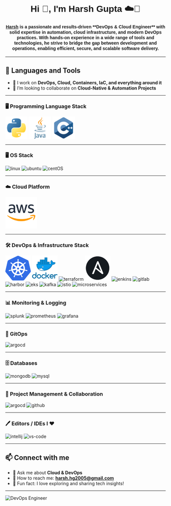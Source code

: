 <!-- Header Section -->
<h1 align="center"><font face="Arial">Hi 👋, I'm Harsh Gupta ☁️🚀</font></h1>  

<h4 align="center"><font face="Arial"><a href="https://www.linkedin.com/in/harsh-gupta05/" target="_blank" rel="noreferrer">Harsh</a> is a passionate and results-driven **DevOps & Cloud Engineer** with solid expertise in automation, cloud infrastructure, and modern DevOps practices. With hands-on experience in a wide range of tools and technologies, he strive to bridge the gap between development and operations, enabling efficient, secure, and scalable software delivery.</font></h4>

---

## 🔧 Languages and Tools  

- 🔭 I work on **DevOps, Cloud, Containers, IaC, and everything around it**  
- 🌱 I’m looking to collaborate on **Cloud-Native & Automation Projects**  

---

### 🖥️ Programming Language Stack  
<p align="left"><img src="https://raw.githubusercontent.com/github/explore/80688e429a7d4ef2fca1e82350fe8e3517d3494d/topics/python/python.png" alt="python" title="python" width="70" height="70"/> <img src="https://raw.githubusercontent.com/github/explore/80688e429a7d4ef2fca1e82350fe8e3517d3494d/topics/java/java.png" alt="java" title="java8" width="70" height="70"/> <img src="https://raw.githubusercontent.com/github/explore/80688e429a7d4ef2fca1e82350fe8e3517d3494d/topics/cpp/cpp.png" alt="java" title="cpp" width="70" height="70"/> </p>

---

### 🖥️ OS Stack  
<p align="left"><img src="https://brandlogos.net/wp-content/uploads/2020/03/Linux-logo.png" alt="linux" title="linux" width="60" height="60"/>  <img src="https://www.vectorlogo.zone/logos/ubuntu/ubuntu-icon.svg" alt="ubuntu" title="ubuntu" width="60" height="60"/> <img src="https://www.vectorlogo.zone/logos/centos/centos-icon.svg" alt="centOS" title="centOS" width="60" height="60"/> </p> 

---

### ☁️ Cloud Platform  
<p align="left"><img src="https://raw.githubusercontent.com/github/explore/80688e429a7d4ef2fca1e82350fe8e3517d3494d/topics/aws/aws.png" alt="aws" title="aws" width="100" height="100"/></p>

---

### 🛠️ DevOps & Infrastructure Stack  
<p align="left"><img src="https://raw.githubusercontent.com/github/explore/80688e429a7d4ef2fca1e82350fe8e3517d3494d/topics/kubernetes/kubernetes.png" alt="kubernetes" title="kubernetes" width="80" height="80"/> <img src="https://raw.githubusercontent.com/github/explore/80688e429a7d4ef2fca1e82350fe8e3517d3494d/topics/docker/docker.png" alt="docker" title="docker" width="80" height="80"/> <img src="https://www.vectorlogo.zone/logos/terraformio/terraformio-ar21~bgwhite.svg" alt="terraform" title="terraform" width="100" height="100"/> <img src="https://raw.githubusercontent.com/github/explore/80688e429a7d4ef2fca1e82350fe8e3517d3494d/topics/ansible/ansible.png" alt="ansible" title="ansible" width="80" height="80"/> <img src="https://www.vectorlogo.zone/logos/jenkins/jenkins-official.svg" alt="jenkins" title="jenkins" width="100" height="100"/> <img src="https://www.vectorlogo.zone/logos/gitlab/gitlab-ar21~bgwhite.svg" alt="gitlab" title="gitlab" width="100" height="100"/> <img src="https://www.vectorlogo.zone/logos/helmsh/helmsh-icon.svg" alt="harbor" title="harbor" width="80" height="80"/> <img src="https://www.vectorlogo.zone/logos/amazon_eks/amazon_eks-icon.svg" alt="eks" title="eks" width="80" height="80"/> <img src="https://www.vectorlogo.zone/logos/apache_kafka/apache_kafka-ar21~bgwhite.svg" alt="kafka" title="kafka" width="100" height="100"/> <img src="https://www.vectorlogo.zone/logos/istioio/istioio-ar21~bgwhite.svg" alt="istio" title="istio" width="100" height="100"/> <img src="https://img.icons8.com/?size=100&id=NHf3Nw8jio00&format=png&color=000000" alt="microservices" title="microservices" width="70" height="70"/></p>    

---

### 📊 Monitoring & Logging  
<p align="left"><img src="https://www.vectorlogo.zone/logos/splunk/splunk-ar21~bgwhite.svg" alt="splunk" title="splunk" width="90" height="90"/> <img src="https://www.vectorlogo.zone/logos/prometheusio/prometheusio-ar21~bgwhite.svg" alt="prometheus" title="prometheus" width="90" height="90"/> <img src="https://www.vectorlogo.zone/logos/grafana/grafana-ar21~bgwhite.svg" alt="grafana" title="grafana" width="90" height="90"/></p>

---

### 🔄 GitOps  
<p align="left"><img src="https://www.vectorlogo.zone/logos/argoprojio/argoprojio-ar21~bgwhite.svg" alt="argocd" title="argocd" width="150" height="150"/> </p>

---

### 🗄️ Databases  
<p align="left"><img src="https://www.vectorlogo.zone/logos/mongodb/mongodb-ar21~bgwhite.svg" alt="mongodb" title="mongodb" width="120" height="120"/> <img src="https://www.vectorlogo.zone/logos/mysql/mysql-ar21~bgwhite.svg" alt="mysql" title="mysql" width="120" height="120"/> </p>  

---

### 📂 Project Management & Collaboration  
<p align="left"><img src="https://www.vectorlogo.zone/logos/git-scm/git-scm-ar21~bgwhite.svg" alt="argocd" title="argocd" width="90" height="90"/>  <img src="https://www.vectorlogo.zone/logos/github/github-ar21~bgwhite.svg" alt="github" title="github" width="90" height="90"/> </p> 

---

### 🖊️ Editors / IDEs I ❤  
<p align="left"><img src="https://cdn.worldvectorlogo.com/logos/intellij-idea-1.svg" alt="intellij" title="intellij" width="50" height="50"/> <img src="https://www.vectorlogo.zone/logos/visualstudio_code/visualstudio_code-icon.svg" alt="vs-code" title="vs-code" width="50" height="50"/> </p>

---

## 📫 Connect with me  
- 💬 Ask me about **Cloud & DevOps**  
- 📧 How to reach me: **harsh.hg2005@gmail.com**  
- 🎥 Fun fact: I love exploring and sharing tech insights!  

---

![DevOps Engineer](https://cdni.iconscout.com/illustration/premium/thumb/devops-engineer-5520474-4602684.png)  

